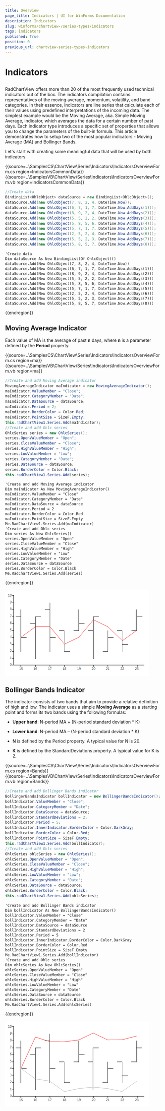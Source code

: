 ```yaml
---
title: Overview
page_title: Indicators | UI for WinForms Documentation
description: Indicators
slug: winforms/chartview-/series-types/indicators
tags: indicators
published: True
position: 0
previous_url: chartview-series-types-indicators
---
```


# Indicators
 
## 

RadChartView offers more than 20 of the most frequently used technical indicators out of the box. The indicators compilation contains representatives of the moving average, momentum, volatility, and band categories. In their essence, indicators are line series that calculate each of their values using predefined interpretations of the incoming data. The simplest example would be the Moving Average, aka. Simple Moving Average, indicator, which averages the data for a certain number of past days. Each indicator type introduces a specific set of properties that allows you to change the parameters of the built-in formula. This article demonstrates how to setup two of the most popular indicators - Moving Average (MA) and Bollinger Bands. 

Let's start with creating some meaningful data that will be used by both indicators 

{{source=..\SamplesCS\ChartView\Series\Indicators\IndicatorsOverviewForm.cs region=IndicatorsCommonData}} 
{{source=..\SamplesVB\ChartView\Series\Indicators\IndicatorsOverviewForm.vb region=IndicatorsCommonData}} 

````C#
//Create data
BindingList<OhlcObject> dataSource = new BindingList<OhlcObject>();
dataSource.Add(new OhlcObject(7, 8, 2, 4, DateTime.Now));
dataSource.Add(new OhlcObject(6, 7, 1, 7, DateTime.Now.AddDays(1)));
dataSource.Add(new OhlcObject(8, 9, 2, 4, DateTime.Now.AddDays(2)));
dataSource.Add(new OhlcObject(5, 5, 2, 2, DateTime.Now.AddDays(3)));
dataSource.Add(new OhlcObject(5, 8, 5, 6, DateTime.Now.AddDays(4)));
dataSource.Add(new OhlcObject(5, 7, 1, 7, DateTime.Now.AddDays(5)));
dataSource.Add(new OhlcObject(2, 5, 2, 4, DateTime.Now.AddDays(6)));
dataSource.Add(new OhlcObject(5, 5, 2, 3, DateTime.Now.AddDays(7)));
dataSource.Add(new OhlcObject(5, 8, 5, 7, DateTime.Now.AddDays(8)));

````
````VB.NET
'Create data
Dim dataSource As New BindingList(Of OhlcObject)()
dataSource.Add(New OhlcObject(7, 8, 2, 4, DateTime.Now))
dataSource.Add(New OhlcObject(6, 7, 1, 7, DateTime.Now.AddDays(1)))
dataSource.Add(New OhlcObject(8, 9, 2, 4, DateTime.Now.AddDays(2)))
dataSource.Add(New OhlcObject(5, 5, 2, 2, DateTime.Now.AddDays(3)))
dataSource.Add(New OhlcObject(5, 8, 5, 6, DateTime.Now.AddDays(4)))
dataSource.Add(New OhlcObject(5, 7, 1, 7, DateTime.Now.AddDays(5)))
dataSource.Add(New OhlcObject(2, 5, 2, 4, DateTime.Now.AddDays(6)))
dataSource.Add(New OhlcObject(5, 5, 2, 3, DateTime.Now.AddDays(7)))
dataSource.Add(New OhlcObject(5, 8, 5, 7, DateTime.Now.AddDays(8)))

````

{{endregion}} 

 
## Moving Average Indicator

Each value of MA is the average of past __n__ days, where __n__ is a parameter defined by the __Period__ property. 

{{source=..\SamplesCS\ChartView\Series\Indicators\IndicatorsOverviewForm.cs region=ma}} 
{{source=..\SamplesVB\ChartView\Series\Indicators\IndicatorsOverviewForm.vb region=ma}} 

````C#
//Create and add Moving Average indicator
MovingAverageIndicator maIndicator = new MovingAverageIndicator();
maIndicator.ValueMember = "Close";
maIndicator.CategoryMember = "Date";
maIndicator.DataSource = dataSource;
maIndicator.Period = 2;
maIndicator.BorderColor = Color.Red;
maIndicator.PointSize = SizeF.Empty;
this.radChartView1.Series.Add(maIndicator);
//Create and add Ohlc series
OhlcSeries series = new OhlcSeries();
series.OpenValueMember = "Open";
series.CloseValueMember = "Close";
series.HighValueMember = "High";
series.LowValueMember = "Low";
series.CategoryMember = "Date";
series.DataSource = dataSource;
series.BorderColor = Color.Black;
this.radChartView1.Series.Add(series);

````
````VB.NET
'Create and add Moving Average indicator
Dim maIndicator As New MovingAverageIndicator()
maIndicator.ValueMember = "Close"
maIndicator.CategoryMember = "Date"
maIndicator.DataSource = dataSource
maIndicator.Period = 2
maIndicator.BorderColor = Color.Red
maIndicator.PointSize = SizeF.Empty
Me.RadChartView1.Series.Add(maIndicator)
'Create and add Ohlc series
Dim series As New OhlcSeries()
series.OpenValueMember = "Open"
series.CloseValueMember = "Close"
series.HighValueMember = "High"
series.LowValueMember = "Low"
series.CategoryMember = "Date"
series.DataSource = dataSource
series.BorderColor = Color.Black
Me.RadChartView1.Series.Add(series)

````

{{endregion}} 


![](images/chartview-series-types-indicators001.png)

## Bollinger Bands Indicator

The indicator consists of two bands that aim to provide a relative definition of high and low. The indicator uses a simple __Moving Average__ as a starting point and forms its two bands using the following formulas:
        

* __Upper band__: N-period MA + (N-period standard deviation * K)
            

* __Lower band__: N-period MA – (N-period standard deviation * K)
            

* __N__ is defined by the Period property. A typical value for N is 20.
            

* __K__ is defined by the StandardDeviations property. A typical value for K is 2. 

{{source=..\SamplesCS\ChartView\Series\Indicators\IndicatorsOverviewForm.cs region=Bands}} 
{{source=..\SamplesVB\ChartView\Series\Indicators\IndicatorsOverviewForm.vb region=Bands}} 

````C#
//Create and add Bollinger Bands indicator
BollingerBandsIndicator bollIndicator = new BollingerBandsIndicator();
bollIndicator.ValueMember = "Close";
bollIndicator.CategoryMember = "Date";
bollIndicator.DataSource = dataSource;
bollIndicator.StandardDeviations = 2;
bollIndicator.Period = 5;
bollIndicator.InnerIndicator.BorderColor = Color.DarkGray;
bollIndicator.BorderColor = Color.Red;
bollIndicator.PointSize = SizeF.Empty;
this.radChartView1.Series.Add(bollIndicator);
//Create and add Ohlc series
OhlcSeries ohlcSeries = new OhlcSeries();
ohlcSeries.OpenValueMember = "Open";
ohlcSeries.CloseValueMember = "Close";
ohlcSeries.HighValueMember = "High";
ohlcSeries.LowValueMember = "Low";
ohlcSeries.CategoryMember = "Date";
ohlcSeries.DataSource = dataSource;
ohlcSeries.BorderColor = Color.Black;
this.radChartView1.Series.Add(ohlcSeries);

````
````VB.NET
'Create and add Bollinger Bands indicator
Dim bollIndicator As New BollingerBandsIndicator()
bollIndicator.ValueMember = "Close"
bollIndicator.CategoryMember = "Date"
bollIndicator.DataSource = dataSource
bollIndicator.StandardDeviations = 2
bollIndicator.Period = 5
bollIndicator.InnerIndicator.BorderColor = Color.DarkGray
bollIndicator.BorderColor = Color.Red
bollIndicator.PointSize = SizeF.Empty
Me.RadChartView1.Series.Add(bollIndicator)
'Create and add Ohlc series
Dim ohlcSeries As New OhlcSeries()
ohlcSeries.OpenValueMember = "Open"
ohlcSeries.CloseValueMember = "Close"
ohlcSeries.HighValueMember = "High"
ohlcSeries.LowValueMember = "Low"
ohlcSeries.CategoryMember = "Date"
ohlcSeries.DataSource = dataSource
ohlcSeries.BorderColor = Color.Black
Me.RadChartView1.Series.Add(ohlcSeries)

````

{{endregion}} 


![](images/chartview-series-types-indicators002.png)
